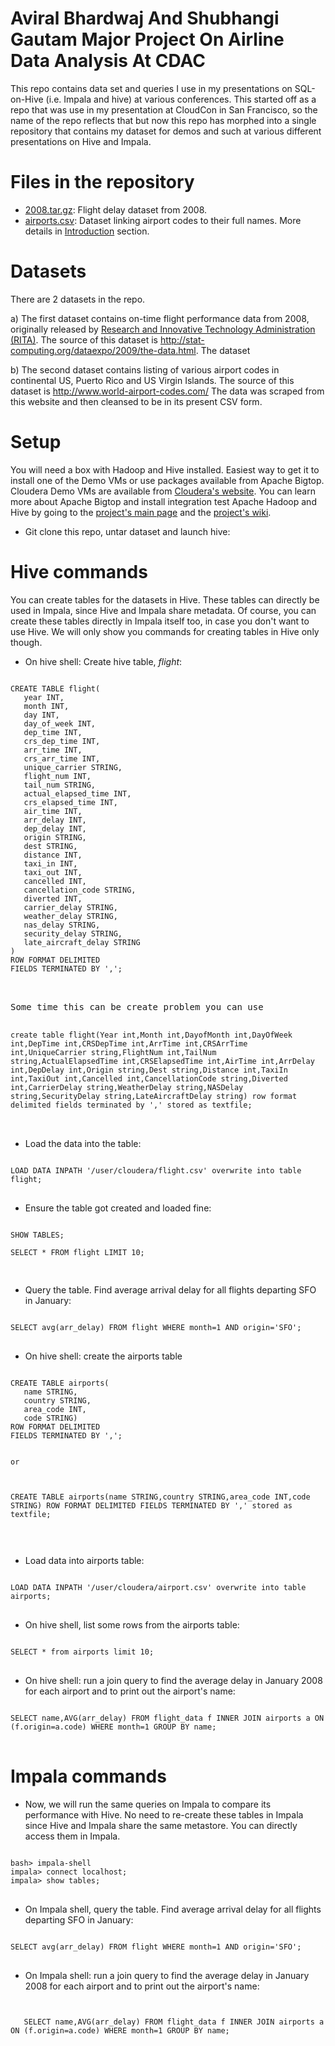 Aviral Bhardwaj And Shubhangi Gautam Major Project On Airline Data Analysis At CDAC
=============

This repo contains data set and queries I use in my presentations on SQL-on-Hive (i.e. Impala and hive) at various conferences. This started off as a repo that was use in my presentation at CloudCon in San Francisco, so the name of the repo reflects that but now this repo has morphed into a single repository that contains my dataset for demos and such at various different presentations on Hive and Impala.

Files in the repository
=======================
* [2008.tar.gz](http://stat-computing.org/dataexpo/2009/2008.csv.bz2): Flight delay dataset from 2008.
* [airports.csv](https://github.com/aviralb/cdacproject/blob/master/airport.csv): Dataset linking airport codes to their full names. More details in [Introduction](http://stat-computing.org/dataexpo/2009/) section.


Datasets
========
There are 2 datasets in the repo.

a) The first dataset contains on-time flight performance data from 2008, originally released by [Research and Innovative Technology Administration (RITA)](http://www.transtats.bts.gov/Fields.asp?Table_ID=236). The source of this dataset is http://stat-computing.org/dataexpo/2009/the-data.html. The dataset 

b) The second dataset contains listing of various airport codes in continental US, Puerto Rico and US Virgin Islands. The source of this dataset is http://www.world-airport-codes.com/ The data was scraped from this website and then cleansed to be in its present CSV form.

Setup
=====

You will need a box with Hadoop and Hive installed. Easiest way to get it to install one of the Demo VMs or use packages available from Apache Bigtop. Cloudera Demo VMs are available from [Cloudera's website](https://ccp.cloudera.com/display/SUPPORT/Cloudera+QuickStart+VM). You can learn more about Apache Bigtop and install integration test Apache Hadoop and Hive by going to the [project's main page](bigtop.apache.org) and the [project's wiki](https://cwiki.apache.org/confluence/display/BIGTOP/Index).
* Git clone this repo, untar dataset and launch hive:


Hive commands
=============
You can create tables for the datasets in Hive. These tables can directly be used in Impala, since Hive and Impala share metadata. Of course, you can create these tables directly in Impala itself too, in case you don't want to use Hive. We will only show you commands for creating tables in Hive only though.

* On hive shell: Create hive table, *flight*:

<pre>
<code>
CREATE TABLE flight(
   year INT,
   month INT,
   day INT,
   day_of_week INT,
   dep_time INT,
   crs_dep_time INT,
   arr_time INT,
   crs_arr_time INT,
   unique_carrier STRING,
   flight_num INT,
   tail_num STRING,
   actual_elapsed_time INT,
   crs_elapsed_time INT,
   air_time INT,
   arr_delay INT,
   dep_delay INT,
   origin STRING,
   dest STRING,
   distance INT,
   taxi_in INT,
   taxi_out INT,
   cancelled INT,
   cancellation_code STRING,
   diverted INT,
   carrier_delay STRING,
   weather_delay STRING,
   nas_delay STRING,
   security_delay STRING,
   late_aircraft_delay STRING
)
ROW FORMAT DELIMITED
FIELDS TERMINATED BY ',';
</code>
</pre>
<pre>

Some time this can be create problem you can use 

<code>
create table flight(Year int,Month int,DayofMonth int,DayOfWeek int,DepTime int,CRSDepTime int,ArrTime int,CRSArrTime int,UniqueCarrier string,FlightNum int,TailNum string,ActualElapsedTime int,CRSElapsedTime int,AirTime int,ArrDelay int,DepDelay int,Origin string,Dest string,Distance int,TaxiIn int,TaxiOut int,Cancelled int,CancellationCode string,Diverted int,CarrierDelay string,WeatherDelay string,NASDelay string,SecurityDelay string,LateAircraftDelay string) row format delimited fields terminated by ',' stored as textfile; 
</code>

</pre>

* Load the data into the table:

<pre>
<code>
LOAD DATA INPATH '/user/cloudera/flight.csv' overwrite into table flight;
</code>
</pre>

* Ensure the table got created and loaded fine:

<pre>
<code>
SHOW TABLES;

SELECT * FROM flight LIMIT 10; 

</code>
</pre>

* Query the table. Find average arrival delay for all flights departing SFO in January:

<pre>
<code>
SELECT avg(arr_delay) FROM flight WHERE month=1 AND origin='SFO';
</code>
</pre>

* On hive shell: create the airports table

<pre>
<code>
CREATE TABLE airports(
   name STRING,
   country STRING,
   area_code INT,
   code STRING)
ROW FORMAT DELIMITED
FIELDS TERMINATED BY ',';


or 



CREATE TABLE airports(name STRING,country STRING,area_code INT,code STRING) ROW FORMAT DELIMITED FIELDS TERMINATED BY ',' stored as textfile;


</code>
</pre>

* Load data into airports table:

<pre>
<code>
LOAD DATA INPATH '/user/cloudera/airport.csv' overwrite into table airports;
</code>
</pre>

* On hive shell, list some rows from the airports table:

<pre>
<code>
SELECT * from airports limit 10;
</code>
</pre>

* On hive shell: run a join query to find the average delay in January 2008 for each airport and to print out the airport's name:

<pre>
<code>
SELECT name,AVG(arr_delay) FROM flight_data f INNER JOIN airports a ON (f.origin=a.code) WHERE month=1 GROUP BY name;
</code>
</pre>

Impala commands
===============

* Now, we will run the same queries on Impala to compare its performance with Hive. No need to re-create these tables in Impala since Hive and Impala share the same metastore. You can directly access them in Impala.

<pre>
<code>
bash> impala-shell
impala> connect localhost;
impala> show tables;
</code>
</pre>

* On Impala shell, query the table. Find average arrival delay for all flights departing SFO in January:

<pre>
<code>
SELECT avg(arr_delay) FROM flight WHERE month=1 AND origin='SFO';
</code>
</pre>

* On Impala shell: run a join query to find the average delay in January 2008 for each airport and to print out the airport's name:

<pre>
<code>

   SELECT name,AVG(arr_delay) FROM flight_data f INNER JOIN airports a ON (f.origin=a.code) WHERE month=1 GROUP BY name;
</code>
</pre>

